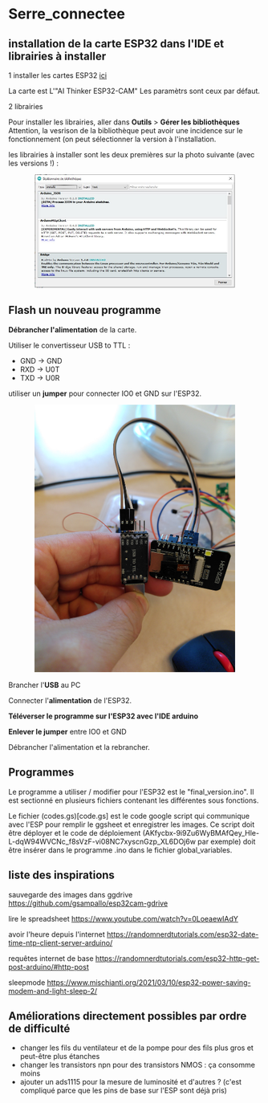 # Serre_connectee

## installation de la carte ESP32 dans l'IDE et librairies à installer

1 installer les cartes ESP32 [ici](https://www.upesy.fr/blogs/tutorials/install-esp32-on-arduino-ide-complete-guide)

La carte est L'"AI Thinker ESP32-CAM"
Les paramètrs sont ceux par défaut.

2 librairies

Pour installer les librairies, aller dans **Outils** > **Gérer les bibliothèques**
Attention, la vesrison de la bibliothèque peut avoir une incidence sur le fonctionnement (on peut sélectionner la version à l'installation.

les librairies à installer sont les deux premières sur la photo suivante (avec les versions !) :

<div align="center">
<img src="./images/biblis.jpg" width="400">
</div>


## Flash un nouveau programme 

**Débrancher l'alimentation** de la carte.

Utiliser le convertisseur USB to TTL : 
- GND -> GND
- RXD -> U0T
- TXD -> U0R

utiliser un **jumper** pour connecter IO0 et GND sur l'ESP32.

<div align="center">
<img src="./images/televerser.jpg" width="400">
</div>

Brancher l'**USB** au PC

Connecter l'**alimentation** de l'ESP32.

**Téléverser le programme sur l'ESP32 avec l'IDE arduino**

**Enlever le jumper** entre IO0 et GND

Débrancher l'alimentation et la rebrancher.

## Programmes

Le programme a utiliser / modifier pour l'ESP32 est le "final_version.ino". Il est sectionné en plusieurs fichiers contenant les différentes sous fonctions.

Le fichier (codes.gs)[code.gs] est le code google script qui communique avec l'ESP pour remplir le ggsheet et enregistrer les images. Ce script doit être déployer et le code de déploiement (AKfycbx-9i9Zu6WyBMAfQey_Hle-L-dqW94WVCNc_f8sVzF-vi08NC7xyscnGzp_XL6DOj6w par exemple) doit être insérer dans le programme .ino dans le fichier global_variables.


## liste des inspirations

sauvegarde des images dans ggdrive
https://github.com/gsampallo/esp32cam-gdrive

lire le spreadsheet
https://www.youtube.com/watch?v=0LoeaewIAdY

avoir l'heure depuis l'internet
https://randomnerdtutorials.com/esp32-date-time-ntp-client-server-arduino/

requêtes internet de base
https://randomnerdtutorials.com/esp32-http-get-post-arduino/#http-post

sleepmode
https://www.mischianti.org/2021/03/10/esp32-power-saving-modem-and-light-sleep-2/


## Améliorations directement possibles par ordre de difficulté

- changer les fils du ventilateur et de la pompe pour des fils plus gros et peut-être plus étanches
- changer les transistors npn pour des transistors NMOS : ça consomme moins
- ajouter un ads1115 pour la mesure de luminosité et d'autres ? (c'est compliqué parce que les pins de base sur l'ESP sont déjà pris)

